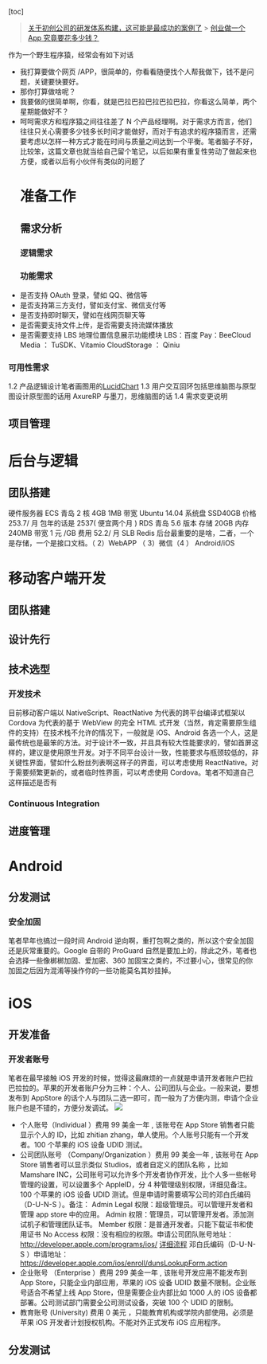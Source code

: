[toc]

> [关于初创公司的研发体系构建，这可能是最成功的案例了](http://mp.weixin.qq.com/s?__biz=MzA5Nzc4OTA1Mw==&mid=410367860&idx=1&sn=d9f4fdc1c4ace8ce46a277930f141288&scene=0#wechat_redirect) > [创业做一个 App 究竟要花多少钱？ ](http://mp.weixin.qq.com/s?__biz=MjM5OTM5OTAyMQ==&mid=405273138&idx=1&sn=0d36a4c45a90b8170df5b9b9ed8a28ca&scene=23&srcid=#rd)

作为一个野生程序猿，经常会有如下对话

* 我打算要做个网页 /APP，很简单的，你看看随便找个人帮我做下，钱不是问题，关键要快要好。
* 那你打算做啥呢？
* 我要做的很简单啊，你看，就是巴拉巴拉巴拉巴拉巴拉，你看这么简单，两个星期能做好不？
* 呵呵需求方和程序猿之间往往差了 N 个产品经理啊。对于需求方而言，他们往往只关心需要多少钱多长时间才能做好，而对于有追求的程序猿而言，还需要考虑以怎样一种方式才能在时间与质量之间达到一个平衡。笔者脑子不好，比较笨，这篇文章也就当给自己留个笔记，以后如果有重复性劳动了做起来也方便，或者以后有小伙伴有类似的问题了
  # 准备工作
  ## 需求分析
  ### 逻辑需求
  ### 功能需求
* 是否支持 OAuth 登录，譬如 QQ、微信等
* 是否支持第三方支付，譬如支付宝、微信支付等
* 是否支持即时聊天，譬如在线网页聊天等
* 是否需要支持文件上传，是否需要支持流媒体播放
* 是否需要支持 LBS 地理位置信息展示功能模块 LBS：百度 Pay：BeeCloud Media ： TuSDK、Vitamio CloudStorage ： Qiniu

### 可用性需求

1.2 产品逻辑设计笔者画图用的[LucidChart](www.lucidchart.com) 1.3 用户交互回环包括思维脑图与原型图设计原型图的话用 AxureRP 与墨刀，思维脑图的话 1.4 需求变更说明

## 项目管理

# 后台与逻辑

## 团队搭建

硬件服务器 ECS 青岛 2 核 4GB 1MB 带宽 Ubuntu 14.04 系统盘 SSD40GB 价格 253.7/ 月 包年的话是 2537( 便宜两个月 ) RDS 青岛 5.6 版本 存储 20GB 内存 240MB 带宽 1 元 /GB 费用 52.2/ 月 SLB Redis 后台最重要的是啥，二者，一个是存储，一个是接口文档。（ 2）WebAPP （ 3）微信（4 ） Android/iOS

# 移动客户端开发

## 团队搭建

## 设计先行

## 技术选型

### 开发技术

目前移动客户端以 NativeScript、ReactNative 为代表的跨平台编译式框架以 Cordova 为代表的基于 WebView 的完全 HTML 式开发（当然，肯定需要原生组件的支持）在技术栈不允许的情况下，一般就是 iOS、Android 各选一个人，这是最传统也是最笨的方法。对于设计不一致，并且具有较大性能要求的，譬如首屏这样的，建议是使用原生开发。对于不同平台设计一致，性能要求与瓶颈较低的，非关键性界面，譬如什么粉丝列表啊这样子的界面，可以考虑使用 ReactNative。对于需要频繁更新的，或者临时性界面，可以考虑使用 Cordova。笔者不知道自己这样描述是否有

### Continuous Integration

## 进度管理

# Android

## 分发测试

### 安全加固

笔者早年也搞过一段时间 Android 逆向啊，重打包啊之类的，所以这个安全加固还是灰常重要的。Google 自带的 ProGuard 自然是要加上的，除此之外，笔者也会选择一些像梆梆加固、爱加密、360 加固宝之类的，不过要小心，很常见的你加固之后因为混淆等操作你的一些功能莫名其妙挂掉。

# iOS

## 开发准备

### 开发者账号

笔者在最早接触 iOS 开发的时候，觉得这最麻烦的一点就是申请开发者账户巴拉巴拉拉的。苹果的开发者账户分为三种：个人、公司团队与企业。一般来说，要想发布到 AppStore 的话个人与团队二选一即可，而一般为了方便内测，申请个企业账户也是不错的，方便分发调试。 ![](http://images.cnitblog.com/blog/41574/201303/16162735-cacf140e38be4952892fe9d37093c392.x-png)

* 个人账号（Individual ）费用 99 美金一年 , 该账号在 App Store 销售者只能显示个人的 ID，比如 zhitian zhang，单人使用。个人账号只能有一个开发者。100 个苹果的 iOS 设备 UDID 测试。
* 公司团队账号 （Company/Organization ）费用 99 美金一年 , 该账号在 App Store 销售者可以显示类似 Studios，或者自定义的团队名称 ，比如 Mamshare INC，公司账号可以允许多个开发者协作开发，比个人多一些帐号管理的设置，可以设置多个 AppleID，分 4 种管理级别权限，详细见备注。100 个苹果的 iOS 设备 UDID 测试。但是申请时需要填写公司的邓白氏编码（D-U-N-S ）。备注： Admin Legal 权限：超级管理员。可以管理开发者和管理 app store 中的应用。 Admin 权限：管理员，可以管理开发者。添加测试机子和管理团队证书。 Member 权限：是普通开发者。只能下载证书和使用证书 No Access 权限：没有相应的权限。申请公司团队账号地址：http://developer.apple.com/programs/ios/ [详细流程](http://www.cnblogs.com/taintain1984) 邓白氏编码（D-U-N-S ）申请地址：https://developer.apple.com/ios/enroll/dunsLookupForm.action
* 企业账号 （Enterprise ）费用 299 美金一年 , 该账号开发应用不能发布到 App Store，只能企业内部应用，苹果的 iOS 设备 UDID 数量不限制。企业账号适合不希望上线 App Store，但是需要企业内部比如 1000 人的 iOS 设备都部署。公司测试部门需要全公司测试设备，突破 100 个 UDID 的限制。
* 教育账号 (University) 费用 0 美元 ，只能教育机构或学院内部使用。必须是苹果 iOS 开发者计划授权机构。不能对外正式发布 iOS 应用程序。

## 分发测试

